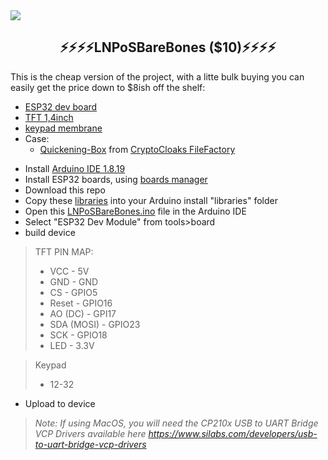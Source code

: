 <img src="../images/cheap.png?raw=true">

<h2 align="center">
⚡⚡⚡⚡LNPoSBareBones ($10)⚡⚡⚡⚡
</h2>

This is the cheap version of the project, with a litte bulk buying you can easily get the price down to $8ish off the shelf:

- <a href="https://www.aliexpress.com/item/1005002363389886.html">ESP32 dev board</a>
- <a href="https://www.aliexpress.com/item/1005003505032992.html">TFT 1,4inch</a>
- <a href="https://www.aliexpress.com/item/32993999306.html">keypad membrane</a>
- Case:
  - <a href="https://www.cryptocloaks.com/download/9142/">Quickening-Box</a> from <a href="https://www.cryptocloaks.com/file-factory/">CryptoCloaks FileFactory</a>

* Install <a href="https://www.arduino.cc/en/software">Arduino IDE 1.8.19</a>
* Install ESP32 boards, using <a href="https://docs.espressif.com/projects/arduino-esp32/en/latest/installing.html#installing-using-boards-manager">boards manager</a>
* Download this repo
* Copy these <a href="libraries">libraries</a> into your Arduino install "libraries" folder
* Open this <a href="LNPoSBareBones.ino">LNPoSBareBones.ino</a> file in the Arduino IDE
* Select "ESP32 Dev Module" from tools>board
* build device
> TFT PIN MAP: 
> * VCC - 5V
> * GND - GND
> * CS - GPIO5
> * Reset - GPIO16
> * AO (DC) - GPI17
> * SDA (MOSI) - GPIO23
> * SCK - GPIO18
> * LED - 3.3V
 
> Keypad 
> * 12-32
* Upload to device

> _Note: If using MacOS, you will need the CP210x USB to UART Bridge VCP Drivers available here https://www.silabs.com/developers/usb-to-uart-bridge-vcp-drivers_
